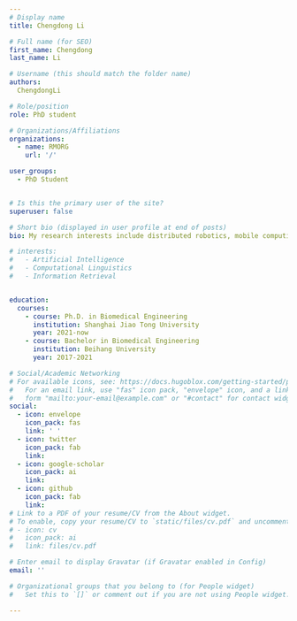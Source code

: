 ```yaml
---
# Display name
title: Chengdong Li

# Full name (for SEO)
first_name: Chengdong
last_name: Li

# Username (this should match the folder name)
authors:
  ChengdongLi

# Role/position
role: PhD student

# Organizations/Affiliations
organizations:
  - name: RMORG
    url: '/'

user_groups:
  - PhD Student


# Is this the primary user of the site?
superuser: false

# Short bio (displayed in user profile at end of posts)
bio: My research interests include distributed robotics, mobile computing and programmable matter.

# interests:
#   - Artificial Intelligence
#   - Computational Linguistics
#   - Information Retrieval


education:
  courses:
    - course: Ph.D. in Biomedical Engineering
      institution: Shanghai Jiao Tong University
      year: 2021-now
    - course: Bachelor in Biomedical Engineering
      institution: Beihang University
      year: 2017-2021

# Social/Academic Networking
# For available icons, see: https://docs.hugoblox.com/getting-started/page-builder/#icons
#   For an email link, use "fas" icon pack, "envelope" icon, and a link in the
#   form "mailto:your-email@example.com" or "#contact" for contact widget.
social:
  - icon: envelope
    icon_pack: fas
    link: ' '
  - icon: twitter
    icon_pack: fab
    link:  
  - icon: google-scholar
    icon_pack: ai
    link:  
  - icon: github
    icon_pack: fab
    link:  
# Link to a PDF of your resume/CV from the About widget.
# To enable, copy your resume/CV to `static/files/cv.pdf` and uncomment the lines below.
# - icon: cv
#   icon_pack: ai
#   link: files/cv.pdf

# Enter email to display Gravatar (if Gravatar enabled in Config)
email: ''

# Organizational groups that you belong to (for People widget)
#   Set this to `[]` or comment out if you are not using People widget.

---
```


